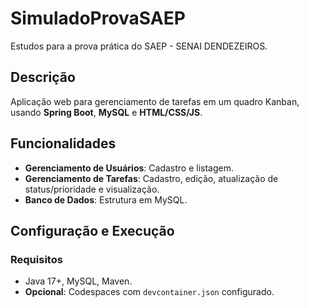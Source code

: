 # SimuladoProvaSAEP

Estudos para a prova prática do SAEP - SENAI DENDEZEIROS.

## Descrição
Aplicação web para gerenciamento de tarefas em um quadro Kanban, usando **Spring Boot**, **MySQL** e **HTML/CSS/JS**.

## Funcionalidades
- **Gerenciamento de Usuários**: Cadastro e listagem.
- **Gerenciamento de Tarefas**: Cadastro, edição, atualização de status/prioridade e visualização.
- **Banco de Dados**: Estrutura em MySQL.

## Configuração e Execução

### Requisitos
- Java 17+, MySQL, Maven.
- **Opcional**: Codespaces com `devcontainer.json` configurado.

